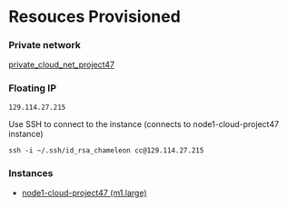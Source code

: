 # Resouces Provisioned

### Private network

[private_cloud_net_project47](https://kvm.tacc.chameleoncloud.org/project/networks/a8bb1b5c-30d7-45d8-a161-46ee0ddc496d/detail)

### Floating IP

```
129.114.27.215
```

Use SSH to connect to the instance (connects to node1-cloud-project47 instance)

```
ssh -i ~/.ssh/id_rsa_chameleon cc@129.114.27.215
```

### Instances

- [node1-cloud-project47 (m1.large)](https://kvm.tacc.chameleoncloud.org/project/instances/4a7bda9a-378f-413d-97e1-19a166aded72/)
